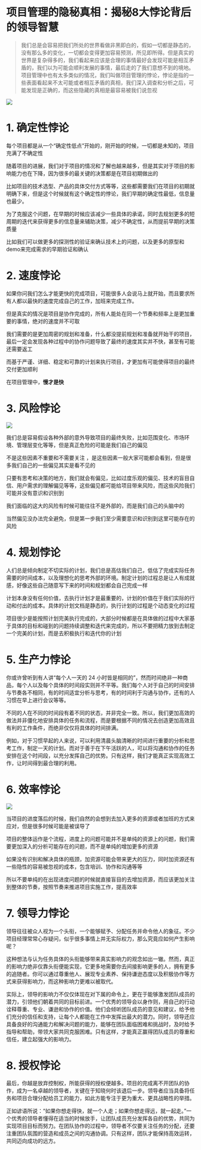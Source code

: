 # 项目管理的隐秘真相：揭秘8大悖论背后的领导智慧

> 我们总是会容易把我们所处的世界看做非黑即白的，假如一切都是静态的，没有那么多的变化，一切都会变得更加容易预测，所见即所得。但是真实的世界是复杂得多的，我们看起来应该是合理的事情最好会发现可能是相互矛盾的，我们以为可能会顺利发展的事情，最后走的了我们意想不到的境地。项目管理中也有太多类似的情况，我们叫做项目管理的悖论，悖论是指的一些表面看起来不太可能或者相互矛盾的真相，我们深入调查和分析之后，可能发现是正确的，而这些隐藏的真相是最容易被我们说忽视
> 

![](https://my-image.askcheng.xyz/cheng-img/2024/11/e92745fc5da26ba03f535c6e5ce1e15a.png)

# 1. 确定性悖论

每个项目都是从一个“确定性低点”开始的，刚开始的时候，一切都是未知的，项目充满了不确定性

随着项目的进展，我们对于项目的情况和了解也越来越多，但是其实对于项目的影响能力也在下降，因为很多的最关键的决策都是在项目初期做出的

比如项目的技术选型、产品的具体交付方式等等，这些都需要我们在项目的初期就明确下来，但是这个时候就有这个确定性的悖论，我们早期的确定性最低，信息量也最少。

为了克服这个问题，在早期的时候应该减少一些具体的承诺，同时去规划更多的短周期的迭代来获得更多的信息量来辅助决策，减少不确定性，从而提前早期的决策质量

比如我们可以做更多的探测性的验证来确认技术上的问题，以及更多的原型和demo来完成需求的早期验证和确认

# 2. 速度悖论

如果你问我们怎么才能更快的完成项目，可能很多人会说马上就开始，而且要求所有人都以最快的速度完成自己的工作，加班来完成工作。

但是真实的情况是项目是协作完成的，所有人能处在同一个节奏和频率上是更加重要的事情，绝对的速度并不可取

我们需要的是更加周密的规划和准备，什么都没提前规划和准备就开始干的项目，最后一定会发现各种过程中的协作问题导致了最终的速度其实并不快，甚至有可能还需要返工

而基于严谨、详细、稳定和可靠的计划来执行项目，才更加有可能使得项目的最终交付更加顺利

在项目管理中，**慢才是快**

# 3. 风险悖论

![](https://my-image.askcheng.xyz/cheng-img/2024/11/d4aed0b53d64d24bba7491f67ab1d21b.png)

我们总是容易假设各种外部的意外导致项目的最终失败，比如范围变化、市场环境、管理层变化等等，但是真正危险的可能是我们自己的偏见

不是这些因素不重要和不需要关注 ，是这些因素一般大家可能都会看到，但是很多我们自己的一些偏见其实是看不见的

只要有思考和决策的地方，我们就会有偏见，比如过度乐观的偏见、技术的盲目自信、用户需求的理解偏见等等，这些偏见都可能给项目带来风险，而这些风险我们可能并没有意识和识别到

我们面临的这大的风险有时候可能往往不是外部的，而是我们自己的头脑中的

当然偏见没办法完全避免，但是第一步我们至少需要意识和识别到这里可能存在的风险

# 4. 规划悖论

人们总是倾向制定不切实际的计划，我们总是高估我们自己，低估了完成实际任务需要的时间成本，以及理想化的思考外部的环境。制定计划的过程总是让人有成就感，好像这些自己随意写下来的时间和规划都会自己完成一样

计划本身没有任何价值，去执行计划才是最重要的，计划的价值在于我们实际的行动和付出的成本。具体的计划文档是静态的，执行计划的过程是个动态变化的过程

项目很少是能按照计划完美执行完成的，大部分时候都是在具体做的过程中大家基于具体的目标和碰到的问题持续调整和迭代来完成的，所以不要把精力放到去制定一个完美的计划，而是去积极执行和迭代你的计划

# 5. 生产力悖论

你或许曾听到有人讲“每个人一天的 24 小时皆是相同的”，然而时间绝非一种商品，每个人以及每个具体的时间段实则并不平等。我们每个人对于自己的时间安排与节奏各不相同，有的时间适宜分析与思考，有的时间利于沟通与协作，还有的人习惯在早上进行会议等等。

不同的人在不同的时间段有着不同的状态，并非完全一致。所以，我们更加高效的做法并非僵化地安排具体的任务和流程，而是要根据不同的情况去创造更加高效且有利的工作条件，而绝非仅仅将具体的时间排满。

例如，对于习惯早起的人来说，可以利用清晨头脑清晰的时间进行重要的分析和思考工作，制定一天的计划。而对于善于在下午活跃的人，可以将沟通和协作的任务安排在这个时间段，以充分发挥自己的优势。只有这样，我们才能真正实现高效工作，让时间得到最合理的利用。

# 6. 效率悖论

![](https://my-image.askcheng.xyz/cheng-img/2024/11/427d38ebf481cebe78b0df98143431fa.png)

当项目的进度落后的时候，我们自然的会想到去加入更多的资源或者加班的方式来应对，但是很多时候可能是被误导了

项目的整体运作是个流程，进度上的问题可能并不是单纯的资源上的问题，我们需要更加深入的分析可能存在的问题，而不是单纯的增加更多的资源

如果没有识别和解决具体的瓶颈，加资源可能会带来更大的压力，同时加资源还有一些隐性的容易被忽视的成本，包含培训、协作和沟通等等

所以不要单纯的在出现进度问题的时候就直接盲目的去增加资源，而应该更加关注到整体的节奏，按照节奏来推进项目实施工作，提高效率

# 7. 领导力悖论

领导往往被众人视为一个头衔，一个能够赋予、分配任务并命令他人的象征。不少项目经理常常心存疑问，似乎很多事情上并无实际权力，那么究竟应如何产生影响呢？

这种想法与认为任务具体的头衔能够带来真实影响力的观念如出一辙。然而，真正的影响力绝非仅靠头衔便能实现，它更多地需要你去间接影响更多的人，拥有更多的追随者。你可以通过尊重他人、展现专业素养、保持谦逊态度以及积极协作等方式来获得影响力，而这种影响力更难以被取代。

实际上，领导的影响力不仅仅体现在对下属的命令上，更在于能够激发团队成员的潜力，引领他们朝着共同的目标前进。一个优秀的领导会以身作则，用自己的行动诠释尊重、专业、谦逊和协作的价值。他们会倾听团队成员的意见和建议，给予他们充分的信任和支持，让每个人都能在工作中发挥出最大的潜力。同时，领导还应具备良好的沟通能力和解决问题的能力，能够在团队面临困难和挑战时，及时给予指导和帮助，带领大家共同克服困难。只有这样，才能真正赢得团队成员的尊重和信任，建立起强大的影响力。

# 8. 授权悖论

最后，你越是放弃控制权，所能获得的授权便越多。项目的完成离不开团队的协作，成为一名卓越的领导者，关键在于知晓何时该退后一步。领导者应当具备将任务和项目合理分配给员工的能力，如此方能专注于更为重大、更具战略性的举措。

正如谚语所说：“如果你想走得快，就一个人走；如果你想走得远，就一起走。”一个优秀的领导者懂得在适当的时候放手，让团队成员充分发挥各自的优势，共同为实现项目目标而努力。在团队协作的过程中，领导者不仅要关注任务的分配，还要注重团队氛围的营造和成员之间的沟通协调。只有这样，团队才能保持高效运转，共同迈向成功的远方。